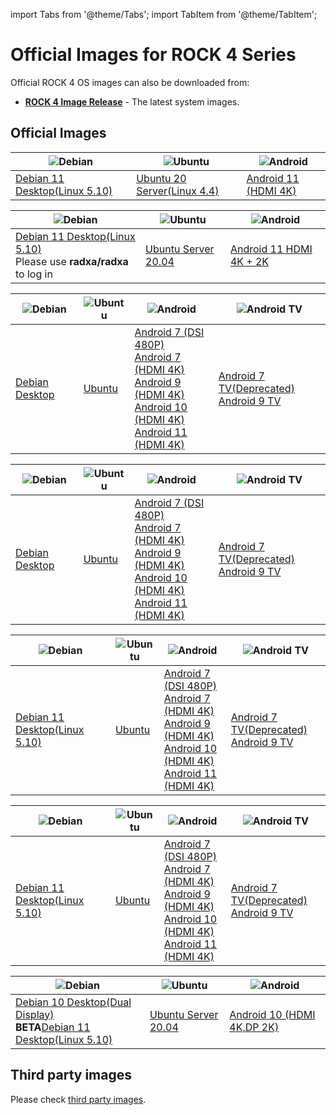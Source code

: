 ﻿---
sidebar_label: 'Official Images'
sidebar_position: 8
---

import Tabs from '@theme/Tabs';
import TabItem from '@theme/TabItem';

# Official Images for ROCK 4 Series

Official ROCK 4 OS images can also be downloaded from:  

- **[ROCK 4 Image Release](https://github.com/radxa-build)** - The latest system images.

## Official Images
<Tabs>
  <TabItem value="ROCK 4SE" label="ROCK 4SE" default>

|![Debian](/img/Debian-logo.webp)|![Ubuntu](/img/Ubuntu-logo.webp)|![Android](/img/Android-Logo.webp)|
|-|-|-|
|[Debian 11 Desktop(Linux 5.10)](https://github.com/radxa-build/rock-4se/releases)|[Ubuntu 20 Server(Linux 4.4)](https://github.com/radxa-build/rock-4se/releases)|[Android 11 (HDMI 4K)](https://github.com/radxa/manifests/releases/download/RockPi-android11-20220819_1707/rock4b-se-android11-20220819-1907-gpt.zip)|
	
  </TabItem>
  <TabItem value="ROCK 4C+" label="ROCK 4C+">

|![Debian](/img/Debian-logo.webp)|![Ubuntu](/img/Ubuntu-logo.webp)|![Android](/img/Android-Logo.webp)|
|-|-|-|
|[Debian 11 Desktop(Linux 5.10)](https://github.com/radxa-build/rock-4c-plus/releases)<br/>Please use **radxa/radxa** to log in|[Ubuntu Server 20.04](https://github.com/radxa-build/rock-4c-plus/releases)|[Android 11 HDMI 4K + 2K](https://github.com/radxa/manifests/releases/download/Rock-android11-20220408_1204/Rock4C_Plus_Android11_20220408_1609-gpt.img.xz)|
	
  </TabItem>
  <TabItem value="ROCK 4A+" label="ROCK 4A+">

|![Debian](/img/Debian-logo.webp)|![Ubuntu](/img/Ubuntu-logo.webp)|![Android](/img/Android-Logo.webp)|![Android TV](/img/Android-tv-logo.webp)|
|-|-|-|-|
|[Debian Desktop](https://github.com/radxa-build/rock-pi-4a-plus/releases)|[Ubuntu](https://github.com/radxa-build/rock-pi-4a-plus/releases)|[Android 7 (DSI 480P)](https://rock.sh/rockpi-android7-dsi-download)<br/>[Android 7 (HDMI 4K)](https://rock.sh/rockpi-android7-download)<br/>[Android 9 (HDMI 4K)](https://rock.sh/rockpi-android9-gpt-download)<br/>[Android 10 (HDMI 4K)](https://rock.sh/rockpi4b-android10-gpt-download)<br/>[Android 11 (HDMI 4K)](https://github.com/radxa/manifests/releases/tag/Rock-android11-20211115_1851)|[Android 7 TV(Deprecated)](https://rock.sh/rockpi-android7-tv-download)<br/>[Android 9 TV](https://rock.sh/rockpi-android9-tv-gpt-download)|

  </TabItem>
  <TabItem value="ROCK 4B+" label="ROCK 4B+">

|![Debian](/img/Debian-logo.webp)|![Ubuntu](/img/Ubuntu-logo.webp)|![Android](/img/Android-Logo.webp)|![Android TV](/img/Android-tv-logo.webp)|
|-|-|-|-|
|[Debian Desktop](https://github.com/radxa-build/rock-pi-4a-plus/releases)|[Ubuntu](https://github.com/radxa-build/rock-pi-4a-plus/releases)|[Android 7 (DSI 480P)](https://rock.sh/rockpi-android7-dsi-download)<br/>[Android 7 (HDMI 4K)](https://rock.sh/rockpi-android7-download)<br/>[Android 9 (HDMI 4K)](https://rock.sh/rockpi-android9-gpt-download)<br/>[Android 10 (HDMI 4K)](https://rock.sh/rockpi4b-android10-gpt-download)<br/>[Android 11 (HDMI 4K)](https://github.com/radxa/manifests/releases/tag/Rock-android11-20211115_1851)|[Android 7 TV(Deprecated)](https://rock.sh/rockpi-android7-tv-download)<br/>[Android 9 TV](https://rock.sh/rockpi-android9-tv-gpt-download)|

  </TabItem>
  <TabItem value="ROCK 4A" label="ROCK 4A">

|![Debian](/img/Debian-logo.webp)|![Ubuntu](/img/Ubuntu-logo.webp)|![Android](/img/Android-Logo.webp)|![Android TV](/img/Android-tv-logo.webp)|
|-|-|-|-|
|[Debian 11 Desktop(Linux 5.10)](https://github.com/radxa-build/rock-pi-4a/releases)|[Ubuntu](https://github.com/radxa-build/rock-pi-4a/releases)|[Android 7 (DSI 480P)](https://rock.sh/rockpi-android7-dsi-download)<br/>[Android 7 (HDMI 4K)](https://rock.sh/rockpi-android7-download)<br/>[Android 9 (HDMI 4K)](https://rock.sh/rockpi-android9-gpt-download)<br/>[Android 10 (HDMI 4K)](https://rock.sh/rockpi4b-android10-gpt-download)<br/>[Android 11 (HDMI 4K)](https://github.com/radxa/manifests/releases/tag/Rock-android11-20211115_1851)|[Android 7 TV(Deprecated)](https://rock.sh/rockpi-android7-tv-download)<br/>[Android 9 TV](https://rock.sh/rockpi-android9-tv-gpt-download)|

  </TabItem>
  <TabItem value="ROCK 4B" label="ROCK 4B">

|![Debian](/img/Debian-logo.webp)|![Ubuntu](/img/Ubuntu-logo.webp)|![Android](/img/Android-Logo.webp)|![Android TV](/img/Android-tv-logo.webp)|
|-|-|-|-|
|[Debian 11 Desktop(Linux 5.10)](https://github.com/radxa-build/rock-pi-4b/releases)|[Ubuntu](https://github.com/radxa-build/rock-pi-4b/releases)|[Android 7 (DSI 480P)](https://rock.sh/rockpi-android7-dsi-download)<br/>[Android 7 (HDMI 4K)](https://rock.sh/rockpi-android7-download)<br/>[Android 9 (HDMI 4K)](https://rock.sh/rockpi-android9-gpt-download)<br/>[Android 10 (HDMI 4K)](https://rock.sh/rockpi4b-android10-gpt-download)<br/>[Android 11 (HDMI 4K)](https://github.com/radxa/manifests/releases/tag/Rock-android11-20211115_1851)|[Android 7 TV(Deprecated)](https://rock.sh/rockpi-android7-tv-download)<br/>[Android 9 TV](https://rock.sh/rockpi-android9-tv-gpt-download)|

  </TabItem>
  <TabItem value="ROCK 4C" label="ROCK 4C">

|![Debian](/img/Debian-logo.webp)|![Ubuntu](/img/Ubuntu-logo.webp)|![Android](/img/Android-Logo.webp)|
|-|-|-|
|[Debian 10 Desktop(Dual Display)](https://github.com/radxa/rock-pi-images-released/releases/download/v20210824/rockpi4c_debian_buster_xfce4_arm64_20210824_0245-gpt.img.gz)<br/>**BETA**[Debian 11 Desktop(Linux 5.10)](https://github.com/radxa-build/rock-pi-4c/releases)|[Ubuntu Server 20.04](https://github.com/radxa/rock-pi-images-released/releases/download/v20210126/rockpi4c_ubuntu_focal_server_arm64_20210126_0004-gpt.img.gz)|[Android 10 (HDMI 4K,DP 2K)](https://rock.sh/rockpi4c-android10-gpt-download)|

  </TabItem>

</Tabs>

## Third party images

Please check [third party images](/rock4/alternative-os/third-party-images).
